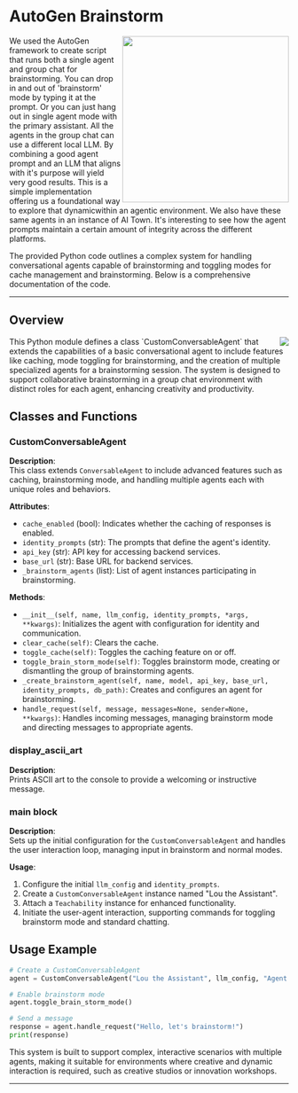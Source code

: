 # AutoGen Brainstorm
<img src="https://2acrestudios.com/wp-content/uploads/2024/05/autogen-brainstorm.png" align="right" style="width: 300px;" />
We used the AutoGen framework to create script that runs both a single agent and group chat for brainstorming. You can drop in and out of 'brainstorm' mode by typing it at the prompt. Or you can just hang out in single agent mode with the primary assistant. All the agents in the group chat can use a different local LLM. By combining a good agent prompt and an LLM that aligns with it's purpose will yield very good results. This is a simple implementation offering us a foundational way to explore that dynamicwithin an agentic environment. We also have these same agents in an instance of AI Town. It's interesting to see how the agent prompts maintain a certain amount of integrity across the different platforms.

The provided Python code outlines a complex system for handling conversational agents capable of brainstorming and toggling modes for cache management and brainstorming. Below is a comprehensive documentation of the code.

---

## Overview
<img src="https://2acrestudios.com/wp-content/uploads/2024/05/Screenshot-2024-04-30-at-2.12.57 PM-2.png" align="right" />
This Python module defines a class `CustomConversableAgent` that extends the capabilities of a basic conversational agent to include features like caching, mode toggling for brainstorming, and the creation of multiple specialized agents for a brainstorming session. The system is designed to support collaborative brainstorming in a group chat environment with distinct roles for each agent, enhancing creativity and productivity.

## Classes and Functions

### CustomConversableAgent

**Description**:  
This class extends `ConversableAgent` to include advanced features such as caching, brainstorming mode, and handling multiple agents each with unique roles and behaviors.

**Attributes**:
- `cache_enabled` (bool): Indicates whether the caching of responses is enabled.
- `identity_prompts` (str): The prompts that define the agent's identity.
- `api_key` (str): API key for accessing backend services.
- `base_url` (str): Base URL for backend services.
- `_brainstorm_agents` (list): List of agent instances participating in brainstorming.

**Methods**:
- `__init__(self, name, llm_config, identity_prompts, *args, **kwargs)`: Initializes the agent with configuration for identity and communication.
- `clear_cache(self)`: Clears the cache.
- `toggle_cache(self)`: Toggles the caching feature on or off.
- `toggle_brain_storm_mode(self)`: Toggles brainstorm mode, creating or dismantling the group of brainstorming agents.
- `_create_brainstorm_agent(self, name, model, api_key, base_url, identity_prompts, db_path)`: Creates and configures an agent for brainstorming.
- `handle_request(self, message, messages=None, sender=None, **kwargs)`: Handles incoming messages, managing brainstorm mode and directing messages to appropriate agents.

### display_ascii_art

**Description**:  
Prints ASCII art to the console to provide a welcoming or instructive message.

### main block

**Description**:  
Sets up the initial configuration for the `CustomConversableAgent` and handles the user interaction loop, managing input in brainstorm and normal modes.

**Usage**:
1. Configure the initial `llm_config` and `identity_prompts`.
2. Create a `CustomConversableAgent` instance named "Lou the Assistant".
3. Attach a `Teachability` instance for enhanced functionality.
4. Initiate the user-agent interaction, supporting commands for toggling brainstorm mode and standard chatting.

## Usage Example

```python
# Create a CustomConversableAgent
agent = CustomConversableAgent("Lou the Assistant", llm_config, "Agent identity prompts")

# Enable brainstorm mode
agent.toggle_brain_storm_mode()

# Send a message
response = agent.handle_request("Hello, let's brainstorm!")
print(response)
```

This system is built to support complex, interactive scenarios with multiple agents, making it suitable for environments where creative and dynamic interaction is required, such as creative studios or innovation workshops.

---
